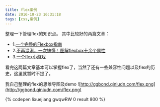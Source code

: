 ```yaml
---
title: flex案例
date: 2016-10-23 16:31:18
tags: [css,案例]
---
```

整理一下管理flex的知识点。
其中比较好的两篇文章：

* 1.[一个完整的Flexbox指南](http://www.w3cplus.com/css3/a-guide-to-flexbox.html)
* 2.[不再混淆，一次搞懂！图解flexbox十余个属性](http://shuiyi.io/#!/article/23)
* 3.[一个flex小游戏](http://flexboxfroggy.com/)

看完这两篇文章基本可以掌握flex了，当然了还有一些兼容性问题以及flex的历史，这里就暂时不提了。

<!--more-->

我自己整理的flex的思维导图及demo
![http://ggbond.qiniudn.com/flex.png](http://ggbond.qiniudn.com/flex.png)

{% codepen lixuejiang gwqwRW 0 result 800 %}

